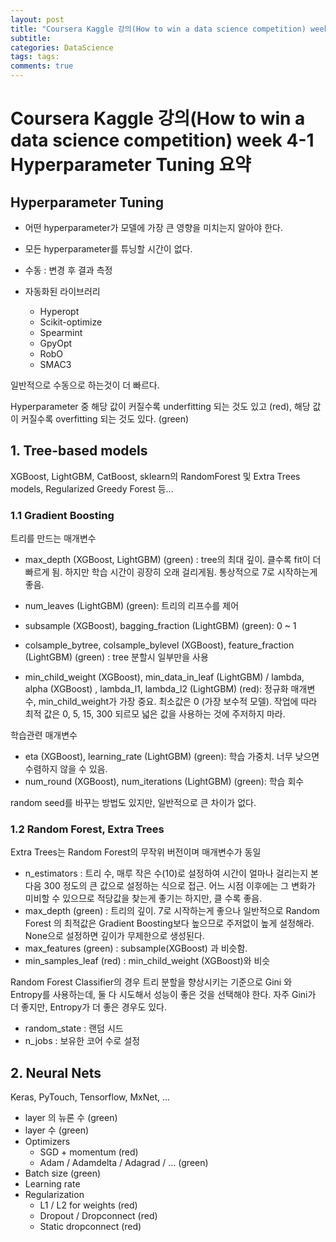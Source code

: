 ```yaml
---
layout: post
title: "Coursera Kaggle 강의(How to win a data science competition) week 4-1 Hyperparameter Tuning 요약"
subtitle:  
categories: DataScience
tags: tags:
comments: true
---
```


# Coursera Kaggle 강의(How to win a data science competition) week 4-1 Hyperparameter Tuning 요약

## Hyperparameter Tuning

- 어떤 hyperparameter가 모델에 가장 큰 영향을 미치는지 알아야 한다.
- 모든 hyperparameter를 튜닝할 시간이 없다.

- 수동 : 변경 후 결과 측정
- 자동화된 라이브러리
  - Hyperopt
  - Scikit-optimize
  - Spearmint
  - GpyOpt
  - RobO
  - SMAC3

일반적으로 수동으로 하는것이 더 빠르다.

Hyperparameter 중 해당 값이 커질수록 underfitting 되는 것도 있고 (red), 해당 값이 커질수록 overfitting 되는 것도 있다. (green)

## 1. Tree-based models

XGBoost, LightGBM, CatBoost, sklearn의 RandomForest 및 Extra Trees models, Regularized Greedy Forest 등...

### 1.1 Gradient Boosting

트리를 만드는 매개변수

- max_depth (XGBoost, LightGBM) (green) : tree의 최대 깊이. 클수록 fit이 더 빠르게 됨. 하지만 학습 시간이 굉장히 오래 걸리게됨. 통상적으로 7로 시작하는게 좋음.

- num_leaves (LightGBM) (green): 트리의 리프수를 제어

- subsample (XGBoost), bagging_fraction (LightGBM) (green): 0 ~ 1
- colsample_bytree, colsample_bylevel (XGBoost), feature_fraction (LightGBM) (green) : tree 분할시 일부만을 사용

- min_child_weight (XGBoost), min_data_in_leaf (LightGBM) / lambda, alpha (XGBoost) , lambda_l1, lambda_l2 (LightGBM) (red): 정규화 매개변수, min_child_weight가 가장 중요. 최소값은 0 (가장 보수적 모델). 작업에 따라 최적 값은 0, 5, 15, 300 되르모 넓은 값을 사용하는 것에 주저하지 마라.

학습관련 매개변수

- eta (XGBoost), learning_rate (LightGBM) (green): 학습 가중치. 너무 낮으면 수렴하지 않을 수 있음.
- num_round (XGBoost), num_iterations (LightGBM) (green): 학습 회수

random seed를 바꾸는 방법도 있지만, 일반적으로 큰 차이가 없다.

### 1.2 Random Forest, Extra Trees

Extra Trees는 Random Forest의 무작위 버전이며 매개변수가 동일

- n_estimators : 트리 수, 매루 작은 수(10)로 설정하여 시간이 얼마나 걸리는지 본 다음 300 정도의 큰 값으로 설정하는 식으로 접근. 어느 시점 이후에는 그 변화가 미비할 수 있으므로 적당값을 찾는게 좋기는 하지만, 클 수록 좋음.
- max_depth (green) : 트리의 깊이. 7로 시작하는게 좋으나 일반적으로 Random Forest 의 최적값은 Gradient Boosting보다 높으므로 주저없이 높게 설정해라. None으로 설정하면 깊이가 무제한으로 생성된다.
- max_features (green) : subsample(XGBoost) 과 비슷함.
- min_samples_leaf (red) : min_child_weight (XGBoost)와 비슷

Random Forest Classifier의 경우 트리 분할을 향상시키는 기준으로 Gini 와 Entropy를 사용하는데, 둘 다 시도해서 성능이 좋은 것을 선택해야 한다. 자주 Gini가 더 좋지만, Entropy가 더 좋은 경우도 있다. 

- random_state : 랜덤 시드
- n_jobs : 보유한 코어 수로 설정

## 2. Neural Nets

Keras, PyTouch, Tensorflow, MxNet, ...

- layer 의 뉴론 수 (green)
- layer 수 (green)
- Optimizers
  - SGD + momentum (red)
  - Adam / Adamdelta / Adagrad / ... (green)
- Batch size (green)
- Learning rate
- Regularization
  - L1 / L2 for weights (red)
  - Dropout / Dropconnect (red)
  - Static dropconnect (red)
